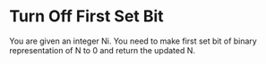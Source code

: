# Turn Off First Set Bit
You are given an integer Ni. You need to make first set bit of binary representation of N to 0 and return the updated N.